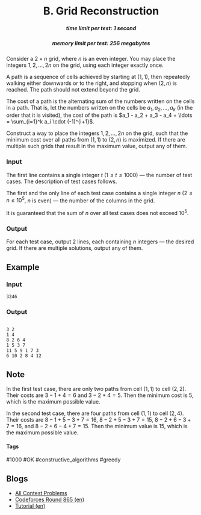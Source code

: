 <h1 style='text-align: center;'> B. Grid Reconstruction</h1>

<h5 style='text-align: center;'>time limit per test: 1 second</h5>
<h5 style='text-align: center;'>memory limit per test: 256 megabytes</h5>

Consider a $2 \times n$ grid, where $n$ is an even integer. You may place the integers $1, 2, \ldots, 2n$ on the grid, using each integer exactly once.

A path is a sequence of cells achieved by starting at $(1, 1)$, then repeatedly walking either downwards or to the right, and stopping when $(2, n)$ is reached. The path should not extend beyond the grid.

The cost of a path is the alternating sum of the numbers written on the cells in a path. That is, let the numbers written on the cells be $a_1, a_2, \ldots, a_k$ (in the order that it is visited), the cost of the path is $a_1 - a_2 + a_3 - a_4 + \ldots = \sum_{i=1}^k a_i \cdot (-1)^{i+1}$.

Construct a way to place the integers $1, 2, \ldots, 2n$ on the grid, such that the minimum cost over all paths from $(1, 1)$ to $(2, n)$ is maximized. If there are multiple such grids that result in the maximum value, output any of them.

### Input

The first line contains a single integer $t$ ($1 \leq t \leq 1000$) — the number of test cases. The description of test cases follows.

The first and the only line of each test case contains a single integer $n$ ($2 \leq n \leq 10^5$, $n$ is even) — the number of the columns in the grid.

It is guaranteed that the sum of $n$ over all test cases does not exceed $10^5$.

### Output

For each test case, output $2$ lines, each containing $n$ integers — the desired grid. If there are multiple solutions, output any of them.

## Example

### Input


```text
3246
```
### Output

```text

3 2
1 4
8 2 6 4
1 5 3 7
11 5 9 1 7 3
6 10 2 8 4 12

```
## Note

In the first test case, there are only two paths from cell $(1, 1)$ to cell $(2, 2)$. Their costs are $3-1+4=6$ and $3-2+4=5$. Then the minimum cost is $5$, which is the maximum possible value.

In the second test case, there are four paths from cell $(1, 1)$ to cell $(2, 4)$. Their costs are $8-1+5-3+7=16$, $8-2+5-3+7=15$, $8-2+6-3+7=16$, and $8-2+6-4+7=15$. Then the minimum value is $15$, which is the maximum possible value.



#### Tags 

#1000 #OK #constructive_algorithms #greedy 

## Blogs
- [All Contest Problems](../Codeforces_Round_865_(Div._2).md)
- [Codeforces Round 865 (en)](../blogs/Codeforces_Round_865_(en).md)
- [Tutorial (en)](../blogs/Tutorial_(en).md)
